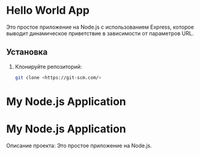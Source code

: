 # Hello World App

Это простое приложение на Node.js с использованием Express, которое выводит динамическое приветствие в зависимости от параметров URL.

## Установка

1. Клонируйте репозиторий:
   ```bash
   git clone <https://git-scm.com/>
# My Node.js Application
# My Node.js Application
Описание проекта: Это простое приложение на Node.js.
